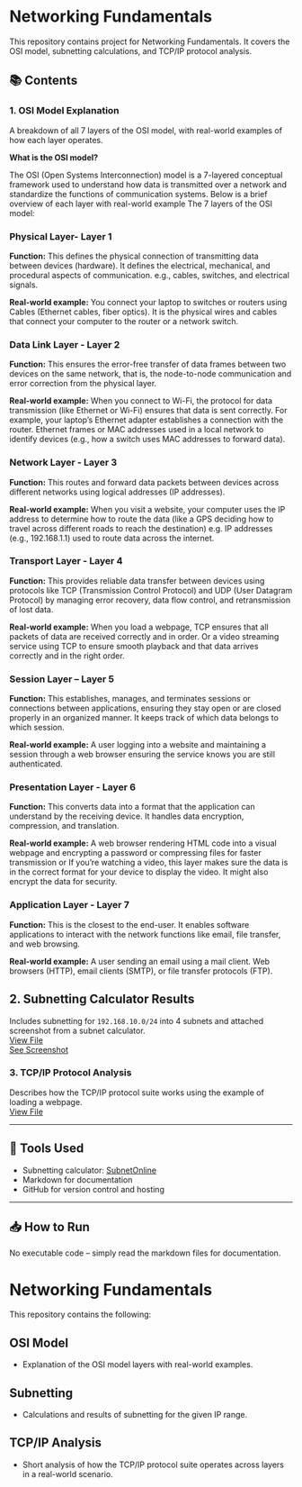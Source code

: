 # Networking Fundamentals

This repository contains project for Networking Fundamentals. It covers the OSI model, subnetting calculations, and TCP/IP protocol analysis.

## 📚 Contents

### 1. OSI Model Explanation
A breakdown of all 7 layers of the OSI model, with real-world examples of how each layer operates. 

**What is the OSI model?** 

The OSI (Open Systems Interconnection) model is a 7-layered conceptual framework used to understand how data is transmitted over a network and standardize the functions of communication systems. Below is a brief overview of each layer with real-world example
The 7 layers of the OSI model:

### Physical Layer- Layer 1

**Function:** This defines the physical connection of transmitting data between devices (hardware). It defines the electrical, mechanical, and procedural aspects of communication. e.g., cables, switches, and electrical signals.

**Real-world example:** You connect your laptop to switches or routers using Cables (Ethernet cables, fiber optics). It is the physical wires and cables that connect your computer to the router or a network switch.

### Data Link Layer - Layer 2

**Function:** This ensures the error-free transfer of data frames between two devices on the same network, that is, the node-to-node communication and error correction from the physical layer.

**Real-world example:** When you connect to Wi-Fi, the protocol for data transmission (like Ethernet or Wi-Fi) ensures that data is sent correctly. For example, your laptop’s Ethernet adapter establishes a connection with the router. Ethernet frames or MAC addresses used in a local network to identify devices (e.g., how a switch uses MAC addresses to forward data).

### Network Layer - Layer 3

**Function:** This routes and forward data packets between devices across different networks using logical addresses (IP addresses).

**Real-world example:** When you visit a website, your computer uses the IP address to determine how to route the data (like a GPS deciding how to travel across different roads to reach the destination) e.g. IP addresses (e.g., 192.168.1.1) used to route data across the internet.

### Transport Layer - Layer 4

**Function:** This provides reliable data transfer between devices using protocols like TCP (Transmission Control Protocol) and UDP (User Datagram Protocol) by managing error recovery, data flow control, and retransmission of lost data.

**Real-world example:** When you load a webpage, TCP ensures that all packets of data are received correctly and in order. Or a video streaming service using TCP to ensure smooth playback and that data arrives correctly and in the right order.

### Session Layer – Layer 5

**Function:** This establishes, manages, and terminates sessions or connections between applications, ensuring they stay open or are closed properly in an organized manner. It keeps track of which data belongs to which session.

**Real-world example:** A user logging into a website and maintaining a session through a web browser ensuring the service knows you are still authenticated.

### Presentation Layer - Layer 6

**Function:** This converts data into a format that the application can understand by the receiving device. It handles data encryption, compression, and translation.

**Real-world example:** A web browser rendering HTML code into a visual webpage and encrypting a password or compressing files for faster transmission or If you’re watching a video, this layer makes sure the data is in the correct format for your device to display the video. It might also encrypt the data for security.

### Application Layer - Layer 7

**Function:** This is the closest to the end-user. It enables software applications to interact with the network functions like email, file transfer, and web browsing.

**Real-world example:** A user sending an email using a mail client. Web browsers (HTTP), email clients (SMTP), or file transfer protocols (FTP).


## 2. Subnetting Calculator Results
Includes subnetting for `192.168.10.0/24` into 4 subnets and attached screenshot from a subnet calculator.  
[View File](./subnetting_calculations.md)  
[See Screenshot](./screenshots/subnet_calculator_result.png)

### 3. TCP/IP Protocol Analysis
Describes how the TCP/IP protocol suite works using the example of loading a webpage.  
[View File](./tcp_ip_analysis.md)

---

## 🔧 Tools Used

- Subnetting calculator: [SubnetOnline](https://www.subnetonline.com/pages/subnet-calculators/ip-subnet-calculator.php)
- Markdown for documentation
- GitHub for version control and hosting

---

## 📥 How to Run
No executable code – simply read the markdown files for documentation.

























# Networking Fundamentals

This repository contains the following:

## OSI Model
- Explanation of the OSI model layers with real-world examples.

## Subnetting
- Calculations and results of subnetting for the given IP range.

## TCP/IP Analysis
- Short analysis of how the TCP/IP protocol suite operates across layers in a real-world scenario.
